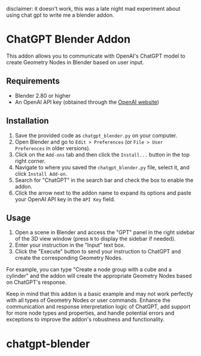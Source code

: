 disclaimer: it doesn't work, this was a late night mad experiment about using chat gpt to write me a blender addon. 
# ChatGPT Blender Addon 

This addon allows you to communicate with OpenAI's ChatGPT model to create Geometry Nodes in Blender based on user input.

## Requirements

- Blender 2.80 or higher
- An OpenAI API key (obtained through the [OpenAI website](https://beta.openai.com/signup/))

## Installation

1. Save the provided code as `chatgpt_blender.py` on your computer.
2. Open Blender and go to `Edit > Preferences` (or `File > User Preferences` in older versions).
3. Click on the `Add-ons` tab and then click the `Install...` button in the top right corner.
4. Navigate to where you saved the `chatgpt_blender.py` file, select it, and click `Install Add-on`.
5. Search for "ChatGPT" in the search bar and check the box to enable the addon.
6. Click the arrow next to the addon name to expand its options and paste your OpenAI API key in the `API Key` field.

## Usage

1. Open a scene in Blender and access the "GPT" panel in the right sidebar of the 3D view window (press `N` to display the sidebar if needed).
2. Enter your instruction in the "Input" text box.
3. Click the "Execute" button to send your instruction to ChatGPT and create the corresponding Geometry Nodes.

For example, you can type "Create a node group with a cube and a cylinder" and the addon will create the appropriate Geometry Nodes based on ChatGPT's response.

Keep in mind that this addon is a basic example and may not work perfectly with all types of Geometry Nodes or user commands. Enhance the communication and response interpretation logic of ChatGPT, add support for more node types and properties, and handle potential errors and exceptions to improve the addon's robustness and functionality.

# chatgpt-blender
